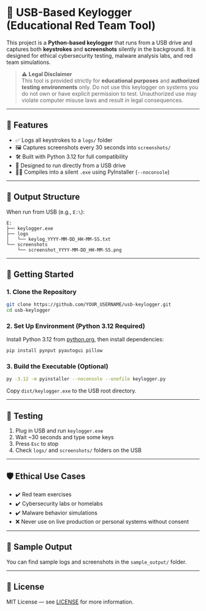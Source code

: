 # 🔐 USB-Based Keylogger (Educational Red Team Tool)

This project is a **Python-based keylogger** that runs from a USB drive and captures both **keystrokes** and **screenshots** silently in the background. It is designed for ethical cybersecurity testing, malware analysis labs, and red team simulations.

> ⚠️ **Legal Disclaimer**  
> This tool is provided strictly for **educational purposes** and **authorized testing environments** only. Do not use this keylogger on systems you do not own or have explicit permission to test. Unauthorized use may violate computer misuse laws and result in legal consequences.

---

## 🧩 Features

- ✅ Logs all keystrokes to a `logs/` folder  
- 🖼️ Captures screenshots every 30 seconds into `screenshots/`  
- 🛠️ Built with Python 3.12 for full compatibility  
- 🧳 Designed to run directly from a USB drive  
- 🕵️‍♂️ Compiles into a silent `.exe` using PyInstaller (`--noconsole`)

---

## 📁 Output Structure

When run from USB (e.g., `E:\`):

```
E:
├── keylogger.exe
├── logs
│   └── keylog_YYYY-MM-DD_HH-MM-SS.txt
└── screenshots
    └── screenshot_YYYY-MM-DD_HH-MM-SS.png
```

---

## 🚀 Getting Started

### 1. Clone the Repository

```bash
git clone https://github.com/YOUR_USERNAME/usb-keylogger.git
cd usb-keylogger
```

### 2. Set Up Environment (Python 3.12 Required)

Install Python 3.12 from [python.org](https://www.python.org/downloads/), then install dependencies:

```bash
pip install pynput pyautogui pillow
```

### 3. Build the Executable (Optional)

```bash
py -3.12 -m pyinstaller --noconsole --onefile keylogger.py
```

Copy `dist/keylogger.exe` to the USB root directory.

---

## 🧪 Testing

1. Plug in USB and run `keylogger.exe`
2. Wait ~30 seconds and type some keys
3. Press `Esc` to stop
4. Check `logs/` and `screenshots/` folders on the USB

---

## 🛡️ Ethical Use Cases

- ✔️ Red team exercises  
- ✔️ Cybersecurity labs or homelabs  
- ✔️ Malware behavior simulations  
- ❌ Never use on live production or personal systems without consent

---

## 📸 Sample Output

You can find sample logs and screenshots in the `sample_output/` folder.

---

## 📄 License

MIT License — see [LICENSE](../../LICENSE) for more information.
